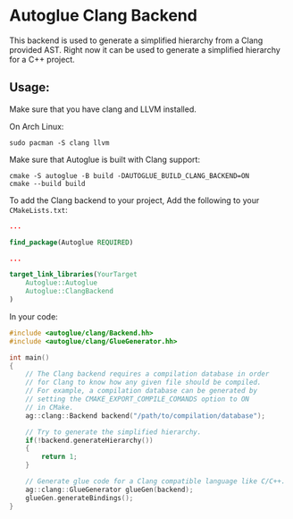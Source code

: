 # Autoglue Clang Backend

This backend is used to generate a simplified hierarchy from a Clang provided AST.
Right now it can be used to generate a simplified hierarchy for a C++ project.

## Usage:

Make sure that you have clang and LLVM installed.

On Arch Linux:
```
sudo pacman -S clang llvm
```

Make sure that Autoglue is built with Clang support:

```
cmake -S autoglue -B build -DAUTOGLUE_BUILD_CLANG_BACKEND=ON
cmake --build build
```


To add the Clang backend to your project, Add the following to your `CMakeLists.txt`:
```cmake
...

find_package(Autoglue REQUIRED)

...

target_link_libraries(YourTarget
    Autoglue::Autoglue
    Autoglue::ClangBackend
)
```

In your code:
```cpp
#include <autoglue/clang/Backend.hh>
#include <autoglue/clang/GlueGenerator.hh>

int main()
{
    // The Clang backend requires a compilation database in order
    // for Clang to know how any given file should be compiled.
    // For example, a compilation database can be generated by
    // setting the CMAKE_EXPORT_COMPILE_COMANDS option to ON
    // in CMake.
    ag::clang::Backend backend("/path/to/compilation/database");

    // Try to generate the simplified hierarchy.
    if(!backend.generateHierarchy())
    {
        return 1;
    }

    // Generate glue code for a Clang compatible language like C/C++.
    ag::clang::GlueGenerator glueGen(backend);
    glueGen.generateBindings();
}
```